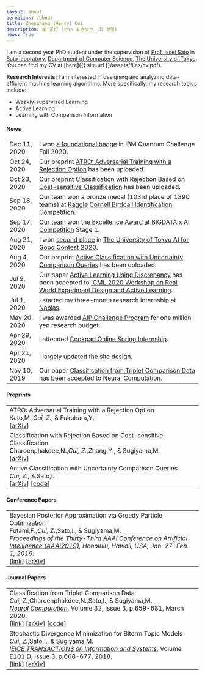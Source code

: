 ```yaml
---
layout: about
permalink: /about
title: Zhenghang (Henry) Cui
description: 崔 正行 (さい まさゆき, 최 정행)
news: True
---
```


I am a second year PhD student under the supervision of
[Prof. Issei Sato](http://www.ms.k.u-tokyo.ac.jp/sato) in
[Sato laboratory](https://www.ml.is.s.u-tokyo.ac.jp),
[Department of Computer Science](https://www.is.s.u-tokyo.ac.jp/english),
[The University of Tokyo](https://www.u-tokyo.ac.jp/en/index.html).
You can find my CV at [here]({{ site.url }}/assets/files/cv.pdf).

**Research Interests:**
I am interested in designing and analyzing data-efficient machine learning algorithms.
More specifically, my research topics include:
- Weakly-supervised Learning
- Active Learning
- Learning with Comparison Information

<div class='news'>
  <h4><b>News</b></h4>
  <table>
    <tr>
      <td class='date'>Dec 11, 2020</td>
      <td class='announcement'>
        I won <a href='https://www.youracclaim.com/users/zchenry/badges'>a foundational badge</a> in IBM Quantum Challenge Fall 2020.
      </td>
    </tr>
    <tr>
      <td class='date'>Oct 24, 2020</td>
      <td class='announcement'>
        Our preprint <a href='https://arxiv.org/abs/2010.12905'>ATRO: Adversarial Training with a Rejection Option</a>
        has been uploaded.
      </td>
    </tr>
    <tr>
      <td class='date'>Oct 23, 2020</td>
      <td class='announcement'>
        Our preprint <a href='https://arxiv.org/abs/2010.11748'>Classification with Rejection Based on Cost-sensitive Classification</a>
        has been uploaded.
      </td>
    </tr>
    <tr>
      <td class='date'>Sep 18, 2020</td>
      <td class='announcement'>
	    Our team won a bronze medal (103rd place of 1390 teams) at <a href='https://www.kaggle.com/c/birdsong-recognition'>Kaggle Cornell Birdcall Identification Competition</a>.
      </td>
    </tr>
    <tr>
      <td class='date'>Sep 17, 2020</td>
      <td class='announcement'>
	    Our team won the <a href='https://ai-competition.biz/stage1-result/'>Excellence Award</a> at <a href='https://ai-competition.biz/'>BIGDATA x AI Competition</a> Stage 1.
      </td>
    </tr>
    <tr>
      <td class='date'>Aug 21, 2020</td>
      <td class='announcement'>
        I won <a href='https://zchenry.github.io/assets/files/UTAI4Good2020.pdf'>second place</a> in <a href='https://www.facebook.com/UTAI4Good'>The University of Tokyo AI for Good Contest 2020</a>.
      </td>
    </tr>
    <tr>
      <td class='date'>Aug 4, 2020</td>
      <td class='announcement'>
        Our preprint <a href='https://arxiv.org/abs/2008.00645'>Active Classification with Uncertainty Comparison Queries</a>
        has been uploaded.
      </td>
    </tr>
    <tr>
      <td class='date'>Jul 9, 2020</td>
      <td class='announcement'>
        Our paper <a href='https://realworldml.github.io/files/cr/7_cui_paper.pdf'>Active Learning Using Discrepancy</a>
        has been accepted to
        <a href='https://realworldml.github.io/'>ICML 2020 Workshop on Real World Experiment Design and Active Learning</a>.
      </td>
    </tr>
    <tr>
      <td class='date'>Jul 1, 2020</td>
      <td class='announcement'>
        I started my three-month research internship at <a href='https://www.nablas.com'>Nablas</a>.
      </td>
    </tr>
    <tr>
      <td class='date'>May 20, 2020</td>
      <td class='announcement'>
	    I was awarded <a href='https://www.jst.go.jp/kisoken/aip/program/wakate/challenge/index.html'>AIP Challenge Program</a> for one million yen research budget.
      </td>
    </tr>
    <tr>
      <td class='date'>Apr 29, 2020</td>
      <td class='announcement'>
        I attended <a href='https://internship.cookpad.com'>Cookpad Online Spring Internship</a>.
      </td>
    </tr>
    <tr>
      <td class='date'>Apr 21, 2020</td>
      <td class='announcement'>I largely updated the site design.</td>
    </tr>
    <tr>
      <td class='date'>Nov 10, 2019</td>
      <td class='announcement'>
        Our paper <a href='https://arxiv.org/abs/1907.10225'>Classification from Triplet Comparison Data</a>
        has been accepted to
        <a href='https://www.mitpressjournals.org/loi/neco'>Neural Computation</a>.
      </td>
    </tr>
  </table>
</div>

<div class='news'>
  <h4><b>Preprints</b></h4>
  <table>
    <tr>
      <td>ATRO: Adversarial Training with a Rejection Option<br>
      Kato,M.,<i>Cui, Z.</i>, & Fukuhara,Y.<br>
      [<a href='https://arxiv.org/abs/2010.12905'>arXiv</a>]</td>
    </tr>
    <tr>
      <td>Classification with Rejection Based on Cost-sensitive Classification<br>
      Charoenphakdee,N.,<i>Cui, Z.</i>,Zhang,Y., & Sugiyama,M.<br>
      [<a href='https://arxiv.org/abs/2010.11748'>arXiv</a>]</td>
    </tr>
    <tr>
      <td>Active Classification with Uncertainty Comparison Queries<br>
      <i>Cui, Z.</i>, & Sato,I.<br>
      [<a href='https://arxiv.org/abs/2008.00645'>arXiv</a>]
      [<a href='https://github.com/zchenry/uncertainty-comparison'>code</a>]</td>
    </tr>
  </table>

  <h4><b>Conference Papers</b></h4>
  <table>
    <tr>
      <td>Bayesian Posterior Approximation via Greedy Particle Optimization<br>
      Futami,F.,<i>Cui, Z.</i>,Sato,I., & Sugiyama,M.<br>
      <em>Proceedings of the <a href='https://aaai.org/Conferences/AAAI-19'>Thirty-Third AAAI Conference on Artificial Intelligence (AAAI2019)</a>, Honolulu, Hawaii, USA, Jan. 27-Feb. 1, 2019.</em><br>
      [<a href='https://www.aaai.org/ojs/index.php/AAAI/article/view/4241'>link</a>]
      [<a href='https://arxiv.org/abs/1805.07912'>arXiv</a>]</td>
    </tr>
  </table>

  <h4><b>Journal Papers</b></h4>
  <table>
    <tr>
      <td>Classification from Triplet Comparison Data<br>
      <i>Cui, Z.</i>,Charoenphakdee,N.,Sato,I., & Sugiyama,M.<br>
      <em><a href='https://www.mitpressjournals.org/loi/neco'>Neural Computation</a></em>,
      Volume 32, Issue 3, p.659-681, March 2020.<br>
      [<a href='https://www.mitpressjournals.org/doi/full/10.1162/neco_a_01262'>link</a>]
      [<a href='https://arxiv.org/abs/1907.10225'>arXiv</a>]
      [<a href='https://github.com/zchenry/triplet_classification'>code</a>]</td>
    </tr>
    <tr>
      <td>Stochastic Divergence Minimization for Biterm Topic Models<br>
      <i>Cui, Z.</i>,Sato,I., & Sugiyama,M.<br>
      <em><a href='https://www.jstage.jst.go.jp/browse/transinf'>IEICE TRANSACTIONS on Information and Systems</a></em>, Volume E101.D, Issue 3, p.668-677, 2018.<br>
      [<a href='https://www.jstage.jst.go.jp/article/transinf/E101.D/3/E101.D_2017EDP7310/_article/-char/en'>link</a>]
      [<a href='https://arxiv.org/abs/1705.00394'>arXiv</a>]</td>
    </tr>
  </table>
</div>

